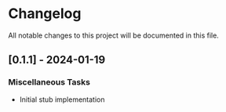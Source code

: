# Changelog

All notable changes to this project will be documented in this file.

## [0.1.1] - 2024-01-19

### Miscellaneous Tasks

- Initial stub implementation

<!-- generated by git-cliff -->
